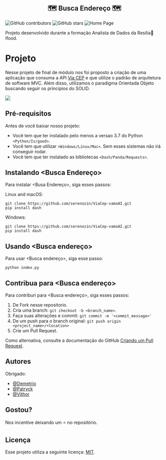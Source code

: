 <h2 align="center">🗺️ Busca Endereço 🗺️</h1>



![GitHub contributors](https://img.shields.io/github/contributors/serenozin/ViaCep-vamoAI?style=flat-square)
![GitHub stars](https://img.shields.io/github/stars/serenozin/ViaCep-vamoAI?style=flat-square)
![Home Page](https://img.shields.io/website?style=flat-square&up_message=Acesse&url=https%3A%2F%2Fbuscaendereco.herokuapp.com%2F)

Projeto desenvolvido durante a formação Analista de Dados da Resilia🚀Ifood. 

# Projeto
Nesse projeto de final de módulo nos foi proposto a criação de uma aplicação que consuma a API [Via CEP](https://viacep.com.br/) e que utilize o padrão de arquitetura de software MVC. Além disso, utilizamos o paradigma Orientada Objeto buscando seguir os príncipios do SOLID.

![](https://cdn.discordapp.com/attachments/826176804888641586/830028328903770132/2021-04-09-07-30-22-_online-video-cutter.com_.gif)

## Pré-requisitos

Antes de você baixar nosso projeto:

* Você tem que ter instalado pelo menos a versao 3.7 do Python `<Python/Is/good>`.
* Você tem que utilizar `<Windows/Linux/Mac>`. Sem esses sistemas não irá conseguir rodar.
* Você tem que ter instalado as bíbliotecas  `<Dash/Panda/Requests>`.

## Instalando <Busca Endereço>

Para instalar <Busa Endereço>, siga esses passos:

Linux and macOS:
```
git clone https://github.com/serenozin/ViaCep-vamoAI.git
pip install dash
```

Windows:
```
git clone https://github.com/serenozin/ViaCep-vamoAI.git
pip install dash
```
## Usando <Busca endereço>

Para usar <Busca endereço>, siga esse passo:

```
python index.py
```


## Contribua para <Busca endereço>

Para contriburi para <Busca endereço>, siga esses passos:

1. De Fork nesse repositorio.
2. Cria uma branch: `git checkout -b <branch_name>`.
3. Faça suas alterações e commit: `git commit -m '<commit_message>'`
4. De um push para o branch original: `git push origin <project_name>/<location>`
5. Crie um Pull Request.

Como alternativa, consulte a documentação do GitHub [Criando um Pull Request](https://help.github.com/en/github/collaborating-with-issues-and-pull-requests/creating-a-pull-request).

## Autores

Obrigado:

* [@Demetrio](https://github.com/demetriofragoso) 
* [@Patryck](https://github.com/serenozin/) 
* [@Vithor](https://github.com/Vithork) 

## Gostou?
Nos incentive deixando um ⭐ no repositório.

## Licença

Esse projeto utiliza a seguinte licença: [MIT](<link>).
